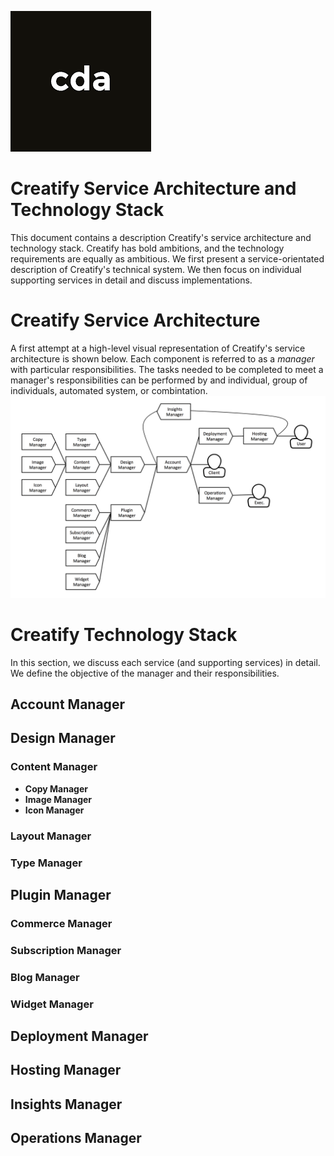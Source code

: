 ![logo](https://github.com/creatify-design/service-architecture/blob/master/logo.png)

# Creatify Service Architecture and Technology Stack
This document contains a description Creatify's service architecture and technology stack. Creatify has bold ambitions, and the technology requirements are equally as ambitious. We first present a service-orientated description of Creatify's technical system. We then focus on individual supporting services in detail and discuss implementations.

# Creatify Service Architecture
A first attempt at a high-level visual representation of Creatify's service architecture is shown below. Each component is referred to as a *manager* with particular responsibilities. The tasks needed to be completed to meet a manager's responsibilities can be performed by and individual, group of individuals, automated system, or combintation.
![architecture](https://github.com/creatify-design/service-architecture/blob/master/ServiceArchitecture.png)

# Creatify Technology Stack
In this section, we discuss each service (and supporting services) in detail. We define the objective of the manager and their responsibilities.

## Account Manager

## Design Manager

### Content Manager
  * **Copy Manager**
  * **Image Manager**
  * **Icon Manager**
  
### Layout Manager

### Type Manager

## Plugin Manager

### Commerce Manager

### Subscription Manager

### Blog Manager

### Widget Manager

## Deployment Manager

## Hosting Manager

## Insights Manager

## Operations Manager


